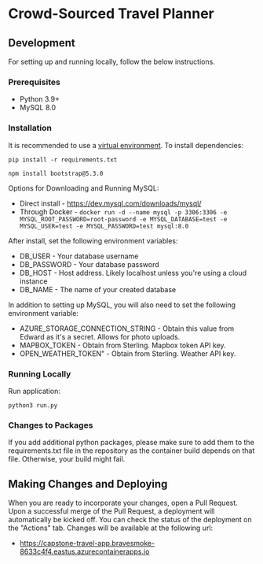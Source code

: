 # Crowd-Sourced Travel Planner

## Development

For setting up and running locally, follow the below instructions.

### Prerequisites

- Python 3.9+
- MySQL 8.0

### Installation

It is recommended to use a [virtual environment](https://realpython.com/python-virtual-environments-a-primer/#create-it). To install dependencies:

`pip install -r requirements.txt`

`npm install bootstrap@5.3.0`

Options for Downloading and Running MySQL: 
- Direct install - https://dev.mysql.com/downloads/mysql/
- Through Docker - `docker run -d --name mysql -p 3306:3306 -e MYSQL_ROOT_PASSWORD=root-password -e MYSQL_DATABASE=test -e MYSQL_USER=test -e MYSQL_PASSWORD=test mysql:8.0`

After install, set the following environment variables:
- DB_USER - Your database username
- DB_PASSWORD - Your database password
- DB_HOST - Host address. Likely localhost unless you're using a cloud instance
- DB_NAME - The name of your created database

In addition to setting up MySQL, you will also need to set the following environment variable:
- AZURE_STORAGE_CONNECTION_STRING - Obtain this value from Edward as it's a secret. Allows for photo uploads.
- MAPBOX_TOKEN - Obtain from Sterling. Mapbox token API key.
- OPEN_WEATHER_TOKEN" - Obtain from Sterling. Weather API key.

### Running Locally

Run application:

`python3 run.py`

### Changes to Packages

If you add additional python packages, please make sure to add them to the requirements.txt file in the repository as the container build depends on that file. Otherwise, your build might fail.

## Making Changes and Deploying

When you are ready to incorporate your changes, open a Pull Request. Upon a successful merge of the Pull Request, a deployment will automatically be kicked off. You can check the status of the deployment on the "Actions" tab. Changes will be available at the following url:

- https://capstone-travel-app.bravesmoke-8633c4f4.eastus.azurecontainerapps.io
